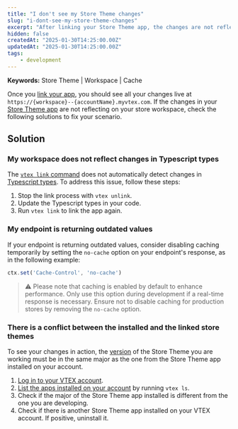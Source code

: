 ```yaml
---
title: "I don't see my Store Theme changes"
slug: "i-dont-see-my-store-theme-changes"
excerpt: "After linking your Store Theme app, the changes are not reflected in the workspace."
hidden: false
createdAt: "2025-01-30T14:25:00.00Z"
updatedAt: "2025-01-30T14:25:00.00Z"
tags:
    - development
---
```


**Keywords:** Store Theme | Workspace | Cache

Once you [link your app](https://developers.vtex.com/docs/guides/vtex-io-documentation-linking-an-app), you should see all your changes live at `https://{workspace}--{accountName}.myvtex.com`. If the changes in your [Store Theme app](https://developers.vtex.com/docs/guides/vtex-io-documentation-store-theme) are not reflecting on your store workspace, check the following solutions to fix your scenario.
## Solution
### My workspace does not reflect changes in Typescript types

The [`vtex link` command](https://developers.vtex.com/docs/guides/vtex-io-documentation-vtex-io-cli-command-reference#link) does not automatically detect changes in [Typescript types](https://www.typescriptlang.org/docs/handbook/2/everyday-types.html). To address this issue, follow these steps:

1. Stop the link process with `vtex unlink`.
2. Update the Typescript types in your code.
3. Run `vtex link` to link the app again.

### My endpoint is returning outdated values

If your endpoint is returning outdated values, consider disabling caching temporarily by setting the `no-cache` option on your endpoint's response, as in the following example:

```typescript
ctx.set('Cache-Control', 'no-cache')
```

>⚠️ Please note that caching is enabled by default to enhance performance. Only use this option during development if a real-time response is necessary. Ensure not to disable caching for production stores by removing the `no-cache` option.

### There is a conflict between the installed and the linked store themes

To see your changes in action, the [version](https://developers.vtex.com/docs/guides/vtex-io-documentation-releasing-a-new-app-version#understanding-app-versioning) of the Store Theme you are working must be in the same major as the one from the Store Theme app installed on your account.

1. [Log in to your VTEX account](https://developers.vtex.com/docs/guides/vtex-io-documentation-vtex-io-cli-usage#logging-in-to-your-vtex-account).
2. [List the apps installed on your account](https://developers.vtex.com/docs/guides/vtex-io-documentation-listing-an-accounts-apps) by running `vtex ls`.
3. Check if the major of the Store Theme app installed is different from the one you are developing.
4. Check if there is another Store Theme app installed on your VTEX account. If positive, uninstall it.
